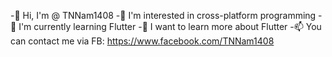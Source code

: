 -👋 Hi, I'm @ TNNam1408
-👀 I'm interested in cross-platform programming
-🌱 I'm currently learning Flutter
-💞️ I want to learn more about Flutter
-📫 You can contact me via FB: https://www.facebook.com/TNNam1408

<!---
TNNam1408/TNNam1408 is a ✨ special ✨ repository because its `README.md` (this file) appears on your GitHub profile.
You can click the Preview link to take a look at your changes.
--->
